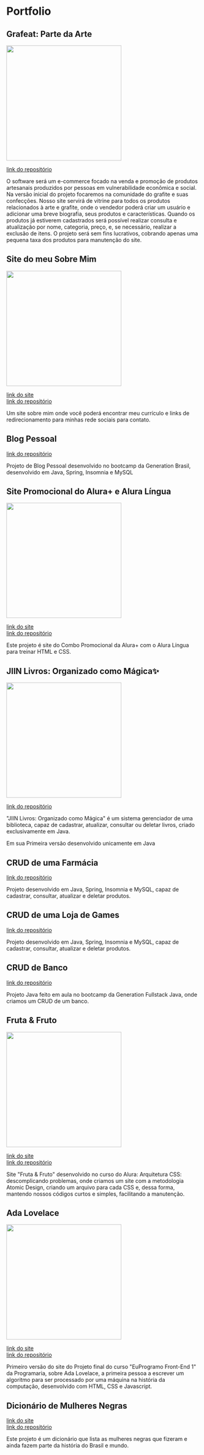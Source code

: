 # Portfolio

<h2>Grafeat: Parte da Arte</h2> 

<img height="300px" src="https://user-images.githubusercontent.com/123910027/229313605-1378ceee-0a6a-4953-ac96-1fbbc5b9ec85.jpeg">

<a href="https://github.com/SammyLexa/projetoIntegrador-grafeat">link do repositório</a>
<p>O software será um e-commerce focado na venda e promoção de produtos artesanais produzidos por pessoas em vulnerabilidade econômica e social. Na versão inicial do projeto focaremos na comunidade do grafite e suas confecções. Nosso site servirá de vitrine para todos os produtos relacionados à arte e grafite, onde o vendedor poderá criar um usuário e adicionar uma breve biografia, seus produtos e características. Quando os produtos já estiverem cadastrados será possível realizar consulta e atualização por nome, categoria, preço, e, se necessário, realizar a exclusão de itens. O projeto será sem fins lucrativos, cobrando apenas uma pequena taxa dos produtos para manutenção do site.</p>

<h2>Site do meu Sobre Mim</h2>

<img height="300px" src="https://user-images.githubusercontent.com/123910027/229313713-9a6f9343-992d-440b-a8a7-b7aae5a0989f.jpg">

<a href="https://portfolio-samantha-sammylexa.vercel.app/index.html">link do site</a></br>
<a href="https://github.com/SammyLexa/Site-sobre-mim">link do repositório</a>
<p>Um site sobre mim onde você poderá encontrar meu currículo e links de redirecionamento para minhas rede sociais para contato.</p>

<h2>Blog Pessoal</h2>

<a href="https://github.com/SammyLexa/Blog-Pessoal">link do repositório</a>
<p>Projeto de Blog Pessoal desenvolvido no bootcamp da Generation Brasil, desenvolvido em Java, Spring, Insomnia e MySQL</p>

<h2>Site Promocional do Alura+ e Alura Língua</h2>

<img height="300px" src="https://user-images.githubusercontent.com/123910027/229313810-f17c6a78-6a78-41f3-84e7-c099fec35aca.png">

<a href="https://alura-plus-alura-lingua-4wd0u4b3c-sammylexa.vercel.app/">link do site</a></br>
<a href="https://github.com/SammyLexa/AluraPlus-AluraLingua">link do repositório</a>
<p>Este projeto é site do Combo Promocional da Alura+ com o Alura Língua para treinar HTML e CSS.</p>

<h2>JIIN Livros: Organizado como Mágica✨</h2>

<img height="300px" src="https://user-images.githubusercontent.com/123910027/229314047-e5b612ae-5a3c-416f-8bcf-aef9f5837d92.png">

<a href="https://github.com/SammyLexa/projetoJava-JiinLivros">link do repositório</a>
<p>"JIIN Livros: Organizado como Mágica" é um sistema gerenciador de uma biblioteca, capaz de cadastrar, atualizar, consultar ou deletar livros, criado exclusivamente em Java.</p>
<p>Em sua Primeira versão desenvolvido unicamente em Java</p>

<h2>CRUD de uma Farmácia</h2>
<a href="https://github.com/SammyLexa/CRUD-Farmacia">link do repositório</a>
<p>Projeto desenvolvido em Java, Spring, Insomnia e MySQL, capaz de cadastrar, consultar, atualizar e deletar produtos.</p>

<h2>CRUD de uma Loja de Games</h2>
<a href="https://github.com/SammyLexa/CRUD-Loja-de-Games">link do repositório</a>
<p>Projeto desenvolvido em Java, Spring, Insomnia e MySQL, capaz de cadastrar, consultar, atualizar e deletar produtos.</p>

<h2>CRUD de Banco</h2>
<a href="https://github.com/SammyLexa/ContaBancaria">link do repositório</a>
<p>Projeto Java feito em aula no bootcamp da Generation Fullstack Java, onde criamos um CRUD de um banco.</P>

<h2>Fruta & Fruto</h2>

<img height="300px" src="https://user-images.githubusercontent.com/123910027/229313985-9ef2e19e-1e14-4f46-88db-26e0d498436c.jpg">

<a href="https://fruta-fruto-samantha-sammylexa.vercel.app/">link do site</a></br>
<a href="https://github.com/SammyLexa/Alura_Arquitetura_CSS_Fruta-Fruto">link do repositório</a>
<p>Site "Fruta & Fruto" desenvolvido no curso do Alura: Arquitetura CSS: descomplicando problemas, onde criamos um site com a metodologia Atomic Design, criando um arquivo para cada CSS e, dessa forma, mantendo nossos códigos curtos e simples, facilitando a manutenção.</p>

<h2>Ada Lovelace</h2>

<img height="300px" src="https://user-images.githubusercontent.com/123910027/229314021-8f9aea8e-7030-4427-bcc9-64aec48525aa.png">

<a href="https://ada-lovelace-samantha-sammylexa.vercel.app/">link do site</a></br>
<a href="https://github.com/SammyLexa/Ada-Lovelace">link do repositório</a>
<p>Primeiro versão do site do Projeto final do curso "EuProgramo Front-End 1" da Programaria, sobre Ada Lovelace, a primeira pessoa a escrever um algoritmo para ser processado por uma máquina na história da computação, desenvolvido com HTML, CSS e Javascript.</p>

<h2>Dicionário de Mulheres Negras</h2>
<a href="https://dicionario-samantha-sammylexa.vercel.app/">link do site</a></br>
<a href="https://github.com/SammyLexa/Dicionario">link do repositório</a>
<p>Este projeto é um dicionário que lista as mulheres negras que fizeram e ainda fazem parte da história do Brasil e mundo.</p>

